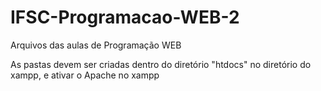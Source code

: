 # IFSC-Programacao-WEB-2
Arquivos das aulas de Programação WEB

As pastas devem ser criadas dentro do diretório "htdocs" no diretório do xampp, e ativar o Apache no xampp
